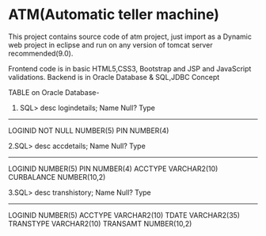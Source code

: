 # ATM(Automatic teller machine)
This project contains source code of atm project, just import as a Dynamic web project in eclipse and run on any version of tomcat server recommended(9.0).

Frontend code is in basic HTML5,CSS3, Bootstrap and JSP and JavaScript validations.
Backend is in Oracle Database & SQL,JDBC Concept


TABLE on Oracle Database-
1. SQL> desc logindetails;
 Name                                      Null?    Type
 ----------------------------------------- -------- ----------------------------
 LOGINID                                   NOT NULL NUMBER(5)
 PIN                                                NUMBER(4)
 
 2.SQL> desc accdetails;
 Name                                      Null?    Type
 ----------------------------------------- -------- ----------------------------
 LOGINID                                            NUMBER(5)
 PIN                                                NUMBER(4)
 ACCTYPE                                            VARCHAR2(10)
 CURBALANCE                                         NUMBER(10,2)

3.SQL> desc transhistory;
 Name                                      Null?    Type
 ----------------------------------------- -------- ----------------------------
 LOGINID                                            NUMBER(5)
 ACCTYPE                                            VARCHAR2(10)
 TDATE                                              VARCHAR2(35)
 TRANSTYPE                                          VARCHAR2(10)
 TRANSAMT                                           NUMBER(10,2)
